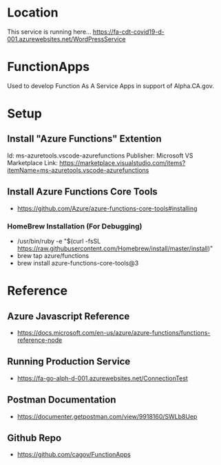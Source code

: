 # Location
This service is running here...
https://fa-cdt-covid19-d-001.azurewebsites.net/WordPressService


# FunctionApps
Used to develop Function As A Service Apps in support of Alpha.CA.gov.


# Setup 
## Install "Azure Functions" Extention
Id: ms-azuretools.vscode-azurefunctions
Publisher: Microsoft
VS Marketplace Link: https://marketplace.visualstudio.com/items?itemName=ms-azuretools.vscode-azurefunctions

## Install Azure Functions Core Tools
- https://github.com/Azure/azure-functions-core-tools#installing

### HomeBrew Installation (For Debugging)
- /usr/bin/ruby -e "$(curl -fsSL https://raw.githubusercontent.com/Homebrew/install/master/install)"
- brew tap azure/functions           
- brew install azure-functions-core-tools@3                                                         

# Reference
## Azure Javascript Reference
- https://docs.microsoft.com/en-us/azure/azure-functions/functions-reference-node

## Running Production Service
- https://fa-go-alph-d-001.azurewebsites.net/ConnectionTest

## Postman Documentation
- https://documenter.getpostman.com/view/9918160/SWLb8Uep

## Github Repo
- https://github.com/cagov/FunctionApps
